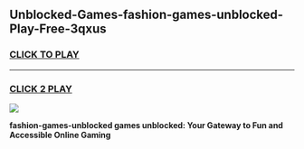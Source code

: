
## Unblocked-Games-fashion-games-unblocked-Play-Free-3qxus
<h3>
<a href="https://premium76.site?title=fashion-games-unblocked&ref=18A">CLICK TO PLAY</a></h3>
<hr>

<h3>
<a href="https://premium76.site?title=fashion-games-unblocked&ref=18A">CLICK 2 PLAY</a>
  
</h3>

<a href="https://premium76.site?title=fashion-games-unblocked&ref=18A"><img src="https://clearcache.store/games.png"></a>


**fashion-games-unblocked games unblocked: Your Gateway to Fun and Accessible Online Gaming**
